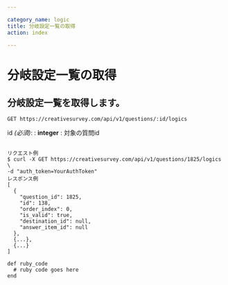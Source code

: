 ```yaml
---

category_name: logic
title: 分岐設定一覧の取得
action: index

---
```


# 分岐設定一覧の取得

## 分岐設定一覧を取得します。

`GET https://creativesurvey.com/api/v1/questions/:id/logics`

id _(必須)_:
: __integer__
: 対象の質問id

~~~

リクエスト例
$ curl -X GET https://creativesurvey.com/api/v1/questions/1825/logics \
-d "auth_token=YourAuthToken"
レスポンス例
[
  {
    "question_id": 1825,
    "id": 138,
    "order_index": 0,
    "is_valid": true,
    "destination_id": null,
    "answer_item_id": null
  },
  {...},
  {...}
]

~~~

~~~
def ruby_code
  # ruby code goes here
end
~~~


